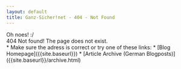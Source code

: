 ```yaml
---
layout: default
title: Ganz-Sicher!net - 404 - Not Found
---
```



<div class="bighead">Oh noes! :/</div>
<div class="nicehead"><span class="nice">404 Not found!</span>  <span class="niceinfo">The page does not exist.</span></div>
* Make sure the adress is correct or try one of these links:
	* [Blog Homepage]({{site.baseurl}})
	* [Article Archive (German Blogposts)]({{site.baseurl}}/archive.html)


